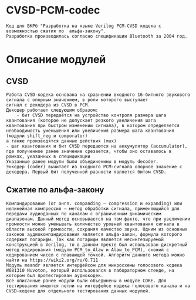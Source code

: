 # CVSD-PCM-codec
    Код для ВКРб "Разработка на языке Verilog PCM-CVSD кодека с возможностью сжатия по  альфа-закону". 
    Разработка производилась согласно спецификации Bluetooth за 2004 год.
# Описание модулей
## CVSD
    Работа CVSD-кодека основана на сравнении входного 16-битного звукового сигнала с опорным значением, в роли которого выступает 
    сигнал с декодера из CVSD в PCM.
    Декодер работает следующим образом: 
        - бит CVSD передаётся на устройство контроля размера шага квантования (которое не допускает резкого увеличения шага 
    квантования при быстром изменении сигнала), в котором определяется 
    необходимость уменьшения или увеличения размера шага квантования (модули shift_reg и comporator)
    а также производятся данные действия (mux)
    - шаг квантования и бит CVSD передаются на аккумулятор (accumulator), где полученное ранее значение срезается, чтобы оно оставалось в рамках, указанных в спецификации
    Указанные ранее модули были объединенины в модуль decoder.
    Энкодер (coder) вычитает из входного PCM-сигнала опорное значение с декодера. Первый бит полученной разности является битом CVSD.
## Сжатие по альфа-закону
    Компандирование (от англ. companding — compression и expanding) или нелинейная компрессия – метод обработки сигнала, применяющийся для передачи аудиоданных по каналам с ограниченным динамическим диапазонам. Данный метод основывается на том факте, что при увеличении громкости можно уменьшать количество уровней квантования сигнала в области высокой громкости, сохраняя качество звука. Одним из основных законов аудиокомпандирования является альфа-закон, формула которого содержит логарифм. Так как логарифм является несинтезируемой конструкцией в Verilog, то в данном пректе был использован дискретный метод кодирования (модули PCM_to_Alaw и Alaw_to_PCM), схожий с кодированием чисел с плавающей точкой. Алгоритм данного метода можно найти на https://wiki2.org/ru/G.711
    Модуль meandr является интерфейсом для микросхемы голосового кодека W681310 Nuvoton, который использовался в лабораторном стенде, на котором был протестирован аудиокодек.
    Все описанные ранее модули были объединены в модуле CORE. Для тестирования имеются петли на интерфейсе кодека голосового канала и на CVSD-кодеке для отдельного тестирования данных модулей.
